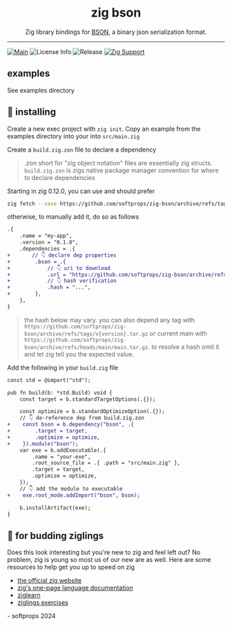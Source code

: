 <h1 align="center">
    zig bson
</h1>

<div align="center">
    Zig library bindings for <a href="https://bsonspec.org/">BSON</a>, a binary json serialization format.
</div>

---

[![Main](https://github.com/softprops/zig-bson/actions/workflows/ci.yml/badge.svg)](https://github.com/softprops/zig-bson/actions/workflows/ci.yml) ![License Info](https://img.shields.io/github/license/softprops/zig-bson) ![Release](https://img.shields.io/github/v/release/softprops/zig-bson) [![Zig Support](https://img.shields.io/badge/zig-0.13.0-black?logo=zig)](https://ziglang.org/documentation/0.13.0/)


## examples

See examples directory

## 📼 installing

Create a new exec project with `zig init`. Copy an example from the examples directory into your into `src/main.zig`

Create a `build.zig.zon` file to declare a dependency

> .zon short for "zig object notation" files are essentially zig structs. `build.zig.zon` is zigs native package manager convention for where to declare dependencies

Starting in zig 0.12.0, you can use and should prefer

```sh
zig fetch --save https://github.com/softprops/zig-bson/archive/refs/tags/v0.1.1.tar.gz
```

otherwise, to manually add it, do so as follows

```diff
.{
    .name = "my-app",
    .version = "0.1.0",
    .dependencies = .{
+       // 👇 declare dep properties
+        .bson = .{
+            // 👇 uri to download
+            .url = "https://github.com/softprops/zig-bson/archive/refs/tags/v0.1.1.tar.gz",
+            // 👇 hash verification
+            .hash = "...",
+        },
    },
}
```

> the hash below may vary. you can also depend any tag with `https://github.com/softprops/zig-bson/archive/refs/tags/v{version}.tar.gz` or current main with `https://github.com/softprops/zig-bson/archive/refs/heads/main/main.tar.gz`. to resolve a hash omit it and let zig tell you the expected value.

Add the following in your `build.zig` file

```diff
const std = @import("std");

pub fn build(b: *std.Build) void {
    const target = b.standardTargetOptions(.{});

    const optimize = b.standardOptimizeOption(.{});
    // 👇 de-reference dep from build.zig.zon
+    const bson = b.dependency("bson", .{
+        .target = target,
+        .optimize = optimize,
+    }).module("bson");
    var exe = b.addExecutable(.{
        .name = "your-exe",
        .root_source_file = .{ .path = "src/main.zig" },
        .target = target,
        .optimize = optimize,
    });
    // 👇 add the module to executable
+    exe.root_mode.addImport("bson", bson);

    b.installArtifact(exe);
}
```

## 🥹 for budding ziglings

Does this look interesting but you're new to zig and feel left out? No problem, zig is young so most us of our new are as well. Here are some resources to help get you up to speed on zig

- [the official zig website](https://ziglang.org/)
- [zig's one-page language documentation](https://ziglang.org/documentation/0.13.0/)
- [ziglearn](https://ziglearn.org/)
- [ziglings exercises](https://github.com/ratfactor/ziglings)


\- softprops 2024